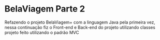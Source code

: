 # BelaViagem Parte 2

Refazendo o projeto BelaViagem+ com a linguagem Java pela primeira vez, nessa continuação fiz o Front-end e Back-end do projeto utilizando classes 
projeto feito utilizando o padrão MVC
